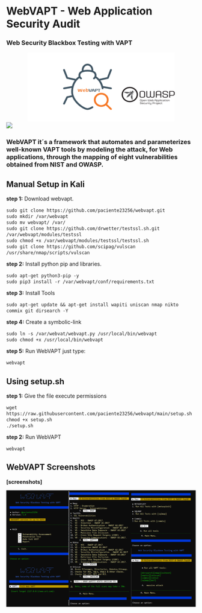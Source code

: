 # WebVAPT - Web Application Security Audit
###  Web Security Blackbox Testing with VAPT

<center><img src="https://raw.githubusercontent.com/paciente23256/webvapt/main/images/logo.png">
</center>

<a target="_blank" href="https://en.wikipedia.org/wiki/Python_(programming_language)">
<img src="https://img.shields.io/static/v1?label=python&message=3.10%20|%203.11&color=informational&logo=python"/>
</a>
<p></p>

### WebVAPT it´s a framework that automates and parameterizes well-known VAPT tools by modeling the attack, for Web applications, through the mapping of eight vulnerabilities obtained from NIST and OWASP.

     
## Manual Setup in Kali 

**step 1:** Download webvapt. 

    sudo git clone https://github.com/paciente23256/webvapt.git
    sudo mkdir /var/webvapt
    sudo mv webvapt/ /var/
    sudo git clone https://github.com/drwetter/testssl.sh.git /var/webvapt/modules/testssl
    sudo chmod +x /var/webvapt/modules/testssl/testssl.sh
    sudo git clone https://github.com/scipag/vulscan /usr/share/nmap/scripts/vulscan
        
**step 2:** Install python pip and libraries.

    sudo apt-get python3-pip -y
    sudo pip3 install -r /var/webvapt/conf/requirements.txt

**step 3:** Install Tools

    sudo apt-get update && apt-get install wapiti uniscan nmap nikto commix git dirsearch -Y

**step 4:** Create a symbolic-link
    
    sudo ln -s /var/webvat/webvapt.py /usr/local/bin/webvapt
    sudo chmod +x /usr/local/bin/webvapt
    
**step 5:** Run WebVAPT
    just type:
    
    webvapt
    

## Using setup.sh

**step 1:** Give the file execute permissions

    wget https://raw.githubusercontent.com/paciente23256/webvapt/main/setup.sh
    chmod +x setup.sh
    ./setup.sh
    
**step 2:** Run WebVAPT

    webvapt


## WebVAPT Screenshots
**[screenshots]**
<center><img src="https://raw.githubusercontent.com/paciente23256/webvapt/main/images/webvapt_screenshot.png">
</center>


